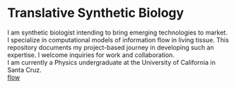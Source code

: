 # Translative Synthetic Biology
I am synthetic biologist intending to bring emerging technologies to market. I specialize in computational models of information flow in living tissue. This repository documents my project-based journey in developing such an expertise. I welcome inquiries for work and collaboration.  
I am currently a Physics undergraduate at the University of California in Santa Cruz.  
[flow](flow.md)  
